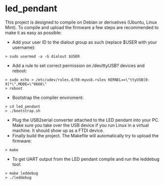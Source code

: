 # led_pendant

This project is designed to compile on Debian or derivatives (Ubuntu, Linux Mint). To compile and upload the firmware a few steps are recommended to make it as easy as possible:

- Add your user ID to the dialout group as such (replace $USER with your username):
```
> sudo usermod -a -G dialout $USER
```
- Add a rule to set correct permission on /dev/ttyUSB? devices and reboot:
```
> sudo echo > /etc/udev/rules.d/50-myusb.rules KERNEL==\"ttyUSB[0-9]*\",MODE=\"0666\"
> reboot
```

- Bootstrap the compiler enviroment:
```
> cd led_pendant
> ./bootstrap.sh
```
- Plug the USB2serial converter attached to the LED pendant into your PC. Make sure you take over the USB device if you run Linux in a virtual machine. It should show up as a FTDI device.
- Finally build the project. The Makefile will automatically try to upload the firmware:
```
> make
```
- To get UART output from the LED pendant compile and run the leddebug tool:
```
> make leddebug
> ./leddebug
```
